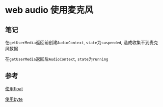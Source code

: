 # web audio 使用麦克风

## 笔记

在`getUserMedia`返回前创建`AudioContext`, `state`为`suspended`, 造成收集不到麦克风数据

在`getUserMedia`返回后`AudioContext`, `state`为`running`

## 参考

[使用float](https://github.com/mdn/voice-change-o-matic-float-data)

[使用byte](https://github.com/mdn/voice-change-o-matic)
